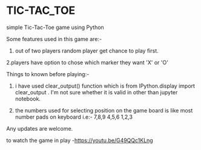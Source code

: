 # TIC-TAC_TOE
simple Tic-Tac-Toe game using Python

Some features used in this game are:-
  1. out of two players random player get chance to play first.                                         

  2.players have option to chose which marker they want 'X' or 'O'

Things to known before playing:-
  1. i have used clear_output() function which is from IPython.display import clear_output . I'm not sure whether it is valid in other than jupyter notebook.
  
  2. the numbers used for selecting position on the game board is like most number pads on keyboard
    i.e:- 7,8,9
          4,5,6
          1,2,3
          
   
Any updates are welcome.

to watch the game in play -https://youtu.be/G49QQc1KLng
